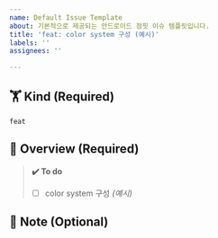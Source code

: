 ```yaml
---
name: Default Issue Template
about: 기본적으로 제공되는 안드로이드 점핏 이슈 템플릿입니다.
title: 'feat: color system 구성 (예시)'
labels: ''
assignees: ''

---
```


## 🏋️ Kind (Required)    <!-- 이슈 종류를 선택해주세요 -->
`feat`


## 📗 Overview (Required)    <!-- 이슈에 대해 간략하게 설명해주세요 -->


> **✔️ To do**    <!-- 진행할 작업에 대해 적어주세요 -->
> - [ ] color system 구성 _(예시)_


## 📍 Note (Optional) <!-- 특이사항을 적어주세요 -->